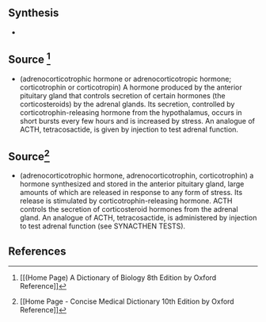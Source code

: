 ## Synthesis
- 
## Source [^1]
- (adrenocorticotrophic hormone or adrenocorticotropic hormone; corticotrophin or corticotropin) A hormone produced by the anterior pituitary gland that controls secretion of certain hormones (the corticosteroids) by the adrenal glands. Its secretion, controlled by corticotrophin-releasing hormone from the hypothalamus, occurs in short bursts every few hours and is increased by stress. An analogue of ACTH, tetracosactide, is given by injection to test adrenal function.
## Source[^2]
- (adrenocorticotrophic hormone, adrenocorticotrophin, corticotrophin) a hormone synthesized and stored in the anterior pituitary gland, large amounts of which are released in response to any form of stress. Its release is stimulated by corticotrophin-releasing hormone. ACTH controls the secretion of corticosteroid hormones from the adrenal gland. An analogue of ACTH, tetracosactide, is administered by injection to test adrenal function (see SYNACTHEN TESTS).
## References

[^1]: [[(Home Page) A Dictionary of Biology 8th Edition by Oxford Reference]]
[^2]: [[Home Page - Concise Medical Dictionary 10th Edition by Oxford Reference]]
